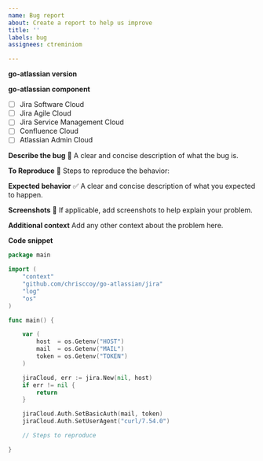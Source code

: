 ```yaml
---
name: Bug report
about: Create a report to help us improve
title: ''
labels: bug
assignees: ctreminiom

---
```


**go-atlassian version**


**go-atlassian component**
- [ ] Jira Software Cloud
- [ ] Jira Agile Cloud
- [ ] Jira Service Management Cloud 
- [ ] Confluence Cloud
- [ ] Atlassian Admin Cloud

**Describe the bug** :bug:
A clear and concise description of what the bug is.

**To Reproduce** :construction: 
Steps to reproduce the behavior:

**Expected behavior** :white_check_mark: 
A clear and concise description of what you expected to happen.

**Screenshots** :page_facing_up: 
If applicable, add screenshots to help explain your problem.

**Additional context**
Add any other context about the problem here.

**Code snippet**
```go
package main

import (
	"context"
	"github.com/chrisccoy/go-atlassian/jira"
	"log"
	"os"
)

func main() {

	var (
		host  = os.Getenv("HOST")
		mail  = os.Getenv("MAIL")
		token = os.Getenv("TOKEN")
	)

	jiraCloud, err := jira.New(nil, host)
	if err != nil {
		return
	}

	jiraCloud.Auth.SetBasicAuth(mail, token)
	jiraCloud.Auth.SetUserAgent("curl/7.54.0")

	// Steps to reproduce

}
```
